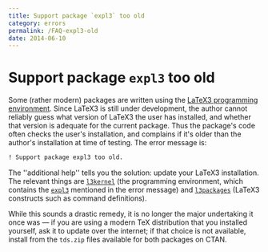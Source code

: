 ```yaml
---
title: Support package `expl3` too old
category: errors
permalink: /FAQ-expl3-old
date: 2014-06-10
---
```


# Support package `expl3` too old

Some (rather modern) packages are written using the 
[LaTeX3 programming environment](FAQ-LaTeX3.md).  Since LaTeX3
is still under development, the author cannot reliably guess what
version of LaTeX3 the user has installed, and whether that version
is adequate for the current package.  Thus the package's code often
checks the user's installation, and complains if it's older than the
author's installation at time of testing.  The error message is:
```latex
! Support package expl3 too old.
```
The ''additional help'' tells you the solution: update your LaTeX3
installation.  The relevant things are [`l3kernel`](https://ctan.org/pkg/l3kernel) (the
programming environment, which contains the [`expl3`](https://ctan.org/pkg/expl3) mentioned
in the error message) and [`l3packages`](https://ctan.org/pkg/l3packages) (LaTeX3 constructs
such as command definitions).

While this sounds a drastic remedy, it is no longer the major
undertaking it once was&nbsp;&mdash; if you are using a modern TeX
distribution that you installed yourself, ask it to update over the
internet; if that choice is not available, install from the
`tds.zip` files available for both packages on CTAN.

